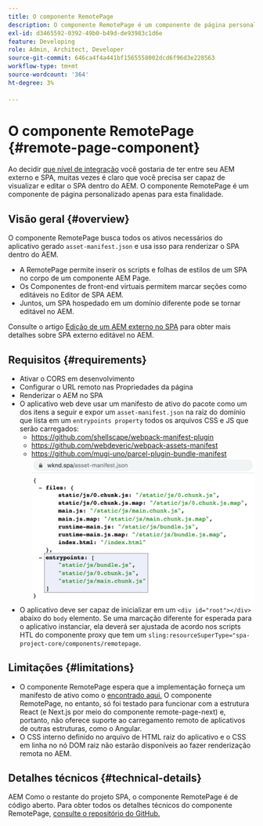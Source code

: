 ```yaml
---
title: O componente RemotePage
description: O componente RemotePage é um componente de página personalizado para editar o SPA React remoto dentro do AEM.
exl-id: d3465592-0392-49b0-b49d-de93983c1d6e
feature: Developing
role: Admin, Architect, Developer
source-git-commit: 646ca4f4a441bf1565558002dcd6f96d3e228563
workflow-type: tm+mt
source-wordcount: '364'
ht-degree: 3%

---
```


# O componente RemotePage {#remote-page-component}

Ao decidir [que nível de integração](/help/implementing/developing/headful-headless.md) você gostaria de ter entre seu AEM externo e SPA, muitas vezes é claro que você precisa ser capaz de visualizar e editar o SPA dentro do AEM. O componente RemotePage é um componente de página personalizado apenas para esta finalidade.

## Visão geral {#overview}

O componente RemotePage busca todos os ativos necessários do aplicativo gerado `asset-manifest.json` e usa isso para renderizar o SPA dentro do AEM.

* A RemotePage permite inserir os scripts e folhas de estilos de um SPA no corpo de um componente AEM Page.
* Os Componentes de front-end virtuais permitem marcar seções como editáveis no Editor de SPA AEM.
* Juntos, um SPA hospedado em um domínio diferente pode se tornar editável no AEM.

Consulte o artigo [Edição de um AEM externo no SPA](editing-external-spa.md) para obter mais detalhes sobre SPA externo editável no AEM.

## Requisitos {#requirements}

* Ativar o CORS em desenvolvimento
* Configurar o URL remoto nas Propriedades da página
* Renderizar o AEM no SPA
* O aplicativo web deve usar um manifesto de ativo do pacote como um dos itens a seguir e expor um `asset-manifest.json` na raiz do domínio que lista em um `entrypoints property` todos os arquivos CSS e JS que serão carregados:
   * https://github.com/shellscape/webpack-manifest-plugin
   * https://github.com/webdeveric/webpack-assets-manifest
   * https://github.com/mugi-uno/parcel-plugin-bundle-manifest
     ![exemplo de propriedade de pontos de entrada](assets/asset-manifest-entrypoints.png)
* O aplicativo deve ser capaz de inicializar em um `<div id="root"></div>` abaixo do `body` elemento. Se uma marcação diferente for esperada para o aplicativo instanciar, ela deverá ser ajustada de acordo nos scripts HTL do componente proxy que tem um `sling:resourceSuperType="spa-project-core/components/remotepage`.

## Limitações {#limitations}

* O componente RemotePage espera que a implementação forneça um manifesto de ativo como o [encontrado aqui.](https://github.com/shellscape/webpack-manifest-plugin) O componente RemotePage, no entanto, só foi testado para funcionar com a estrutura React (e Next.js por meio do componente remote-page-next) e, portanto, não oferece suporte ao carregamento remoto de aplicativos de outras estruturas, como o Angular.
* O CSS interno definido no arquivo de HTML raiz do aplicativo e o CSS em linha no nó DOM raiz não estarão disponíveis ao fazer renderização remota no AEM.

## Detalhes técnicos {#technical-details}

AEM Como o restante do projeto SPA, o componente RemotePage é de código aberto. Para obter todos os detalhes técnicos do componente RemotePage, [consulte o repositório do GitHub.](https://github.com/adobe/aem-spa-project-core/tree/master/ui.apps/src/main/content/jcr_root/apps/spa-project-core/components/remotepage)
